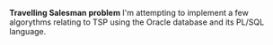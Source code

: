 **Travelling Salesman problem**
I'm attempting to implement a few algorythms relating to TSP using the Oracle database and its PL/SQL language.
